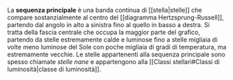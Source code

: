 La **sequenza principale** è una banda continua di [[stella|stelle]] che compare sostanzialmente al centro del [[diagramma Hertzsprung-Russell]], partendo dal angolo in alto a sinistra fino al quello in basso a destra. Si tratta della fascia centrale che occupa la maggior parte del grafico, partendo da stelle estremamente calde e luminose fino a stelle migliaia di volte meno luminose del Sole con poche migliaia di gradi di temperatura, ma estremamente vecchie. Le stelle appartenenti alla sequenza principale sono spesso chiamate *stelle nane* e appartengono alla [[Classi stellari#Classi di luminosità|classe di luminosità]].